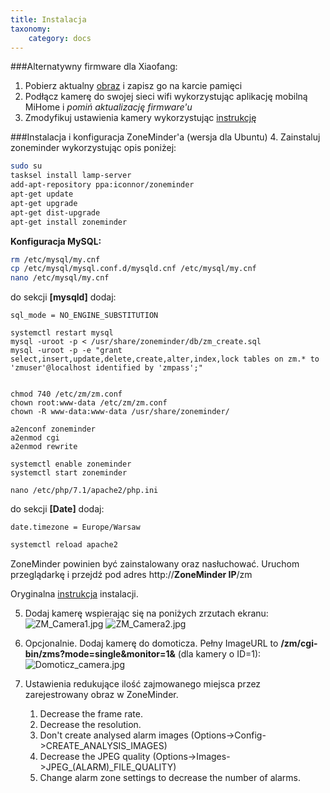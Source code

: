 ```yaml
---
title: Instalacja
taxonomy:
    category: docs
---
```



###Alternatywny firmware dla Xiaofang:
1. Pobierz aktualny [obraz](https://github.com/samtap/fang-hacks/releases) i zapisz go na karcie pamięci
2. Podłącz kamerę do swojej sieci wifi wykorzystując aplikację mobilną MiHome i *pomiń aktualizację firmware'u*
3. Zmodyfikuj ustawienia kamery wykorzystując [instrukcję](https://github.com/samtap/fang-hacks)

###Instalacja i konfiguracja ZoneMinder'a (wersja dla Ubuntu)
4. Zainstaluj zoneminder wykorzystując opis poniżej:

```bash
sudo su
tasksel install lamp-server
add-apt-repository ppa:iconnor/zoneminder
apt-get update
apt-get upgrade
apt-get dist-upgrade
apt-get install zoneminder
```

**Konfiguracja MySQL:**

```bash
rm /etc/mysql/my.cnf
cp /etc/mysql/mysql.conf.d/mysqld.cnf /etc/mysql/my.cnf
nano /etc/mysql/my.cnf
```


do sekcji **[mysqld]** dodaj:

```sql_mode = NO_ENGINE_SUBSTITUTION```

```
systemctl restart mysql
mysql -uroot -p < /usr/share/zoneminder/db/zm_create.sql
mysql -uroot -p -e "grant select,insert,update,delete,create,alter,index,lock tables on zm.* to 'zmuser'@localhost identified by 'zmpass';"


chmod 740 /etc/zm/zm.conf
chown root:www-data /etc/zm/zm.conf
chown -R www-data:www-data /usr/share/zoneminder/

a2enconf zoneminder
a2enmod cgi
a2enmod rewrite

systemctl enable zoneminder
systemctl start zoneminder

nano /etc/php/7.1/apache2/php.ini
```


do sekcji **[Date]** dodaj:

```date.timezone = Europe/Warsaw```

```bash
systemctl reload apache2
```

ZoneMinder powinien być zainstalowany oraz nasłuchować. Uruchom przeglądarkę i przejdź pod adres http://**ZoneMinder IP**/zm

Oryginalna [instrukcja](http://zoneminder.readthedocs.io/en/stable/installationguide/ubuntu.html) instalacji.


5. Dodaj kamerę wspierając się na poniżych zrzutach ekranu:
![ZM_Camera1.jpg](http://airmonitor.pl/images/ZM_Camera1.jpg)
![ZM_Camera2.jpg](http://airmonitor.pl/images/ZM_Camera2.jpg)

6. Opcjonalnie. Dodaj kamerę do domoticza. Pełny ImageURL to **/zm/cgi-bin/zms?mode=single&monitor=1&** (dla kamery o ID=1):
![Domoticz_camera.jpg](http://airmonitor.pl/images/Domoticz_camera.jpg)

7. Ustawienia redukujące ilość zajmowanego miejsca przez zarejestrowany obraz w ZoneMinder.

    1. Decrease the frame rate.
    2. Decrease the resolution.
    3. Don't create analysed alarm images (Options->Config->CREATE_ANALYSIS_IMAGES)
    4. Decrease the JPEG quality (Options->Images->JPEG_(ALARM)_FILE_QUALITY)
    5. Change alarm zone settings to decrease the number of alarms.



